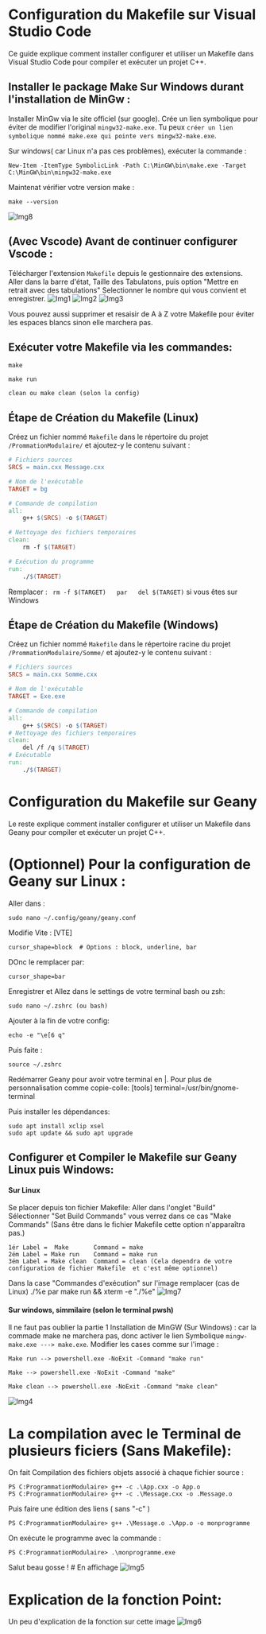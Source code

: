 # Configuration du Makefile sur Visual Studio Code

Ce guide explique comment installer configurer et utiliser un Makefile dans Visual Studio Code pour compiler et exécuter un projet C++.

## Installer le package Make Sur Windows durant l'installation de MinGw :
Installer MinGw via le site officiel (sur google).
Crée un lien symbolique pour éviter de modifier l'original ```mingw32-make.exe```.
Tu peux ```créer un lien symbolique nommé make.exe qui pointe vers mingw32-make.exe```.

Sur windows( car Linux n'a pas ces problèmes), exécuter la commande :
```
New-Item -ItemType SymbolicLink -Path C:\MinGW\bin\make.exe -Target C:\MinGW\bin\mingw32-make.exe
```

Maintenat vérifier votre version make :
```
make --version
```
![Img8](img/Tab7.png)


## (Avec Vscode) Avant de continuer configurer Vscode :
Télécharger l'extension ``` Makefile ``` depuis le gestionnaire des extensions.
Aller dans la barre d'état, Taille des Tabulatons, puis option "Mettre en retrait avec des tabulations"
Selectionner le nombre qui vous convient et enregistrer.
![Img1](img/Tab0.png)
![Img2](img/Tab1.png)
![Img3](img/Tab2.png)


Vous pouvez aussi supprimer et resaisir de A à Z votre Makefile pour éviter les espaces blancs sinon elle marchera pas.

## Exécuter votre Makefile via les commandes:
```
make
```
```
make run
```
```
clean ou make clean (selon la config)
```

## Étape de Création du Makefile (Linux)

Créez un fichier nommé `Makefile` dans le répertoire du projet ```/PrommationModulaire/``` et ajoutez-y le contenu suivant :

```makefile
# Fichiers sources
SRCS = main.cxx Message.cxx

# Nom de l'exécutable
TARGET = bg

# Commande de compilation
all:
    g++ $(SRCS) -o $(TARGET)

# Nettoyage des fichiers temporaires
clean:
    rm -f $(TARGET)

# Exécution du programme
run:
    ./$(TARGET)
```

Remplacer :   ``` rm -f $(TARGET)   par   del $(TARGET)```  si vous êtes sur Windows

## Étape de Création du Makefile (Windows)

Créez un fichier nommé `Makefile` dans le répertoire racine du projet ```/PrommationModulaire/Somme/``` et ajoutez-y le contenu suivant :

```makefile
# Fichiers sources
SRCS = main.cxx Somme.cxx

# Nom de l'exécutable
TARGET = Exe.exe

# Commande de compilation
all:
	g++ $(SRCS) -o $(TARGET)
# Nettoyage des fichiers temporaires
clean:
	del /f /q $(TARGET)
# Exécutable
run:
	./$(TARGET)

```
# Configuration du Makefile sur Geany

Le reste explique comment installer configurer et utiliser un Makefile dans Geany pour compiler et exécuter un projet C++.
# (Optionnel) Pour la configuration de Geany sur Linux :
Aller dans :
```
sudo nano ~/.config/geany/geany.conf
```
Modifie Vite :
[VTE]
```
cursor_shape=block  # Options : block, underline, bar
```
DOnc le remplacer par:
```
cursor_shape=bar
```
Enregistrer et Allez dans le settings de votre terminal bash ou zsh:
```
sudo nano ~/.zshrc (ou bash)
```
Ajouter à la fin de votre config:
```
echo -e "\e[6 q" 
```
Puis faite :
```
source ~/.zshrc
```

Redémarrer Geany pour avoir votre terminal en |.
Pour plus de personnalisation comme copie-colle:
[tools]
terminal=/usr/bin/gnome-terminal

Puis installer les dépendances:
```
sudo apt install xclip xsel
sudo apt update && sudo apt upgrade
```

## Configurer et Compiler le Makefile sur Geany  Linux puis Windows: 
#### Sur Linux
Se placer depuis ton fichier Makefile:
Aller dans l'onglet "Build"
Sélectionner "Set Build Commands" vous verrez dans ce cas "Make Commands" (Sans être dans le fichier Makefile cette option n'apparaîtra pas.)
```
1ér Label =  Make       Command = make
2ém Label = Make run    Command = make run
3ém Label = Make clean  Command = clean (Cela dependra de votre configuration de fichier Makefile  et c'est même optionnel)
```
Dans la case "Commandes d'exécution" sur l'image remplacer (cas de Linux) ./%e par make run && xterm -e "./%e"
![Img7](img/Tab6.png)

#### Sur windows, simmilaire (selon le terminal pwsh)
Il ne faut pas oublier la partie 1 Installation de MinGW (Sur Windows) : car la commade make ne marchera pas, donc activer le lien Symbolique ```mingw-make.exe ---> make.exe```.
Modifier les cases comme sur l'image :
```
Make run --> powershell.exe -NoExit -Command "make run"
```
```
Make --> powershell.exe -NoExit -Command "make"
```
```
Make clean --> powershell.exe -NoExit -Command "make clean"
```

![Img4](img/Tab3.png)



# La compilation avec le Terminal de plusieurs ficiers (Sans Makefile):
On fait Compilation des fichiers objets associé à chaque fichier source :
```
PS C:ProgrammationModulaire> g++ -c .\App.cxx -o App.o
PS C:ProgrammationModulaire> g++ -c .\Message.cxx -o .Message.o
```

Puis faire une édition des liens ( sans "-c" )
```
PS C:ProgrammationModulaire> g++ .\Message.o .\App.o -o monprogramme
```
On exécute le programme  avec la commande :
```
PS C:ProgrammationModulaire> .\monprogramme.exe
```
Salut beau gosse ! # En affichage
![Img5](img/Tab4.png)


# Explication de la fonction Point:
Un peu d'explication de la fonction sur cette image
![Img6](img/Tab5.png)
